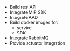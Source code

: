 - Build rest API
- Integrate MIP SDK
- Integrate AAD
- Build docker images for:
  - service
  - SDK
- Integrate RabbitMQ
- Provide actuator integration

